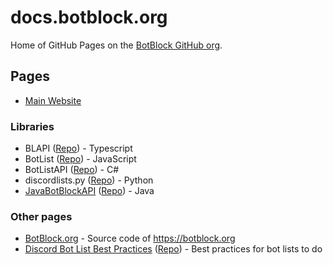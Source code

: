 # docs.botblock.org

Home of GitHub Pages on the [BotBlock GitHub org](https://github.com/botblock).

## Pages

* [Main Website](https://botblock.org)

### Libraries
* BLAPI ([Repo](https://github.com/botblock/BLAPI)\) - Typescript
* BotList ([Repo](https://github.com/botblock/BotList)\) - JavaScript
* BotListAPI ([Repo](https://github.com/botblock/BotListAPI)\) - C#
* discordlists.py ([Repo](https://github.com/botblock/discordlists.py)\) - Python
* [JavaBotBlockAPI](https://docs.botblock.org/JavaBotBlockAPI) ([Repo](https://github.com/botblock/JavaBotBlockAPI)\) - Java

### Other pages
* [BotBlock.org](https://github.com/botblock/BotBlock.org) - Source code of https://botblock.org
* [Discord Bot List Best Practices](https://botblock.org/lists/best-practices) ([Repo](https://github.com/botblock/discord-botlist-best-practices)\) - Best practices for bot lists to do
